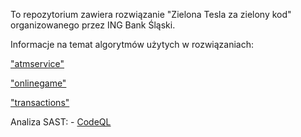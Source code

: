 To repozytorium zawiera rozwiązanie "Zielona Tesla za zielony kod" organizowanego przez ING Bank Śląski.

Informacje na temat algorytmów użytych w rozwiązaniach:

["atmservice"](src/main/java/org/example/atm/readme.md)

["onlinegame"](src/main/java/org/example/game/readme.md)

["transactions"](src/main/java/org/example/transaction/readme.md)

Analiza SAST: - [CodeQL](https://github.com/mjk99/ing-green-coding/actions/workflows/codeql.yml)
